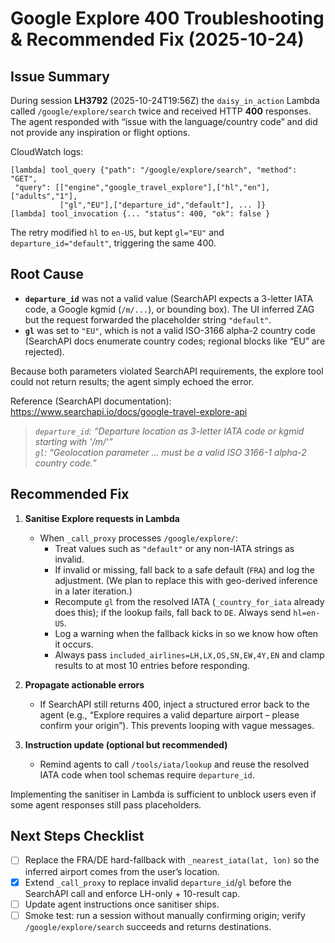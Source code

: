 # Google Explore 400 Troubleshooting & Recommended Fix (2025-10-24)

## Issue Summary
During session **LH3792** (2025-10-24T19:56Z) the `daisy_in_action` Lambda called
`/google/explore/search` twice and received HTTP **400** responses. The agent
responded with “issue with the language/country code” and did not provide any
inspiration or flight options.

CloudWatch logs:
```
[lambda] tool_query {"path": "/google/explore/search", "method": "GET",
 "query": [["engine","google_travel_explore"],["hl","en"],["adults","1"],
           ["gl","EU"],["departure_id","default"], ... ]}
[lambda] tool_invocation {... "status": 400, "ok": false }
```
The retry modified `hl` to `en-US`, but kept `gl="EU"` and
`departure_id="default"`, triggering the same 400.

## Root Cause
- **`departure_id`** was not a valid value (SearchAPI expects a 3-letter IATA
  code, a Google kgmid (`/m/...`), or bounding box). The UI inferred ZAG but the
  request forwarded the placeholder string `"default"`.
- **`gl`** was set to `"EU"`, which is not a valid ISO-3166 alpha-2 country
  code (SearchAPI docs enumerate country codes; regional blocks like “EU” are
  rejected).

Because both parameters violated SearchAPI requirements, the explore tool could
not return results; the agent simply echoed the error.

Reference (SearchAPI documentation):
<https://www.searchapi.io/docs/google-travel-explore-api>
> *`departure_id`: “Departure location as 3-letter IATA code or kgmid starting
> with '/m/'”*  
> *`gl`: “Geolocation parameter … must be a valid ISO 3166-1 alpha-2 country
> code.”*

## Recommended Fix

1. **Sanitise Explore requests in Lambda**
   - When `_call_proxy` processes `/google/explore/`:
     - Treat values such as `"default"` or any non-IATA strings as invalid.
     - If invalid or missing, fall back to a safe default (`FRA`) and log the
       adjustment. (We plan to replace this with geo-derived inference in a
       later iteration.)
     - Recompute `gl` from the resolved IATA (`_country_for_iata` already does
       this); if the lookup fails, fall back to `DE`. Always send `hl=en-US`.
     - Log a warning when the fallback kicks in so we know how often it occurs.
     - Always pass `included_airlines=LH,LX,OS,SN,EW,4Y,EN` and clamp results to
       at most 10 entries before responding.

2. **Propagate actionable errors**
   - If SearchAPI still returns 400, inject a structured error back to the
     agent (e.g., “Explore requires a valid departure airport – please confirm
     your origin”). This prevents looping with vague messages.

3. **Instruction update (optional but recommended)**
   - Remind agents to call `/tools/iata/lookup` and reuse the resolved IATA
     code when tool schemas require `departure_id`.

Implementing the sanitiser in Lambda is sufficient to unblock users even if
some agent responses still pass placeholders.

## Next Steps Checklist
- [ ] Replace the FRA/DE hard-fallback with `_nearest_iata(lat, lon)` so the
      inferred airport comes from the user’s location.
- [x] Extend `_call_proxy` to replace invalid `departure_id`/`gl` before the
      SearchAPI call and enforce LH-only + 10-result cap.
- [ ] Update agent instructions once sanitiser ships.
- [ ] Smoke test: run a session without manually confirming origin; verify
      `/google/explore/search` succeeds and returns destinations.
